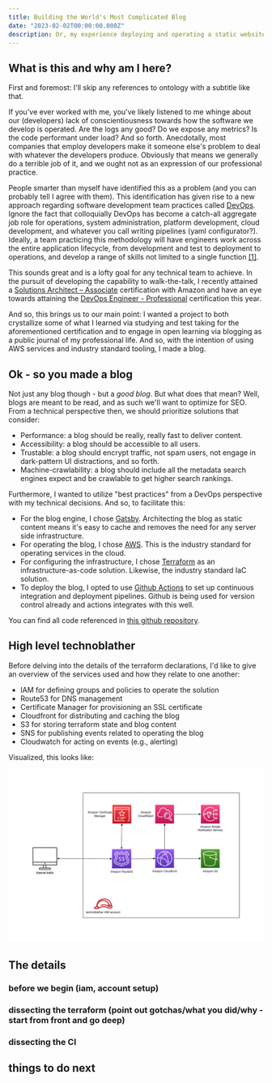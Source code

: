 ```yaml
---
title: Building the World's Most Complicated Blog
date: "2023-02-02T00:00:00.000Z"
description: Or, my experience deploying and operating a static website in AWS with Cloudfront and S3.
---
```


## What is this and why am I here?

First and foremost: I'll skip any references to ontology with a subtitle like that.

If you've ever worked with me, you've likely listened to me whinge about our (developers) lack of conscientiousness towards how the software we develop is operated. Are the logs any good? Do we expose any metrics? Is the code performant under load? And so forth. Anecdotally, most companies that employ developers make it someone else's problem to deal with whatever the developers produce. Obviously that means we generally do a terrible job of it, and we ought not as an expression of our professional practice.

People smarter than myself have identified this as a problem (and you can probably tell I agree with them). This identification has given rise to a new approach regarding software development team practices called [DevOps](https://en.wikipedia.org/wiki/DevOps). Ignore the fact that colloquially DevOps has become a catch-all aggregate job role for operations, system administration, platform development, cloud development, and whatever you call writing pipelines (yaml configurator?). Ideally, a team practicing this methodology will have engineers work across the entire application lifecycle, from development and test to deployment to operations, and develop a range of skills not limited to a single function [[1]](https://aws.amazon.com/devops/what-is-devops/). 

This sounds great and is a lofty goal for any technical team to achieve. In the pursuit of developing the capability to walk-the-talk, I recently attained a [Solutions Architect – Associate](https://www.credly.com/badges/e056b75f-16ea-4d6d-8f70-b971fb067c59/public_url) certification with Amazon and have an eye towards attaining the [DevOps Engineer - Professional](https://aws.amazon.com/certification/certified-devops-engineer-professional/) certification this year.  

And so, this brings us to our main point: I wanted a project to both crystallize some of what I learned via studying and test taking for the aforementioned certification and to engage in open learning via blogging as a public journal of my professional life. And so, with the intention of using AWS services and industry standard tooling, I made a blog.

## Ok - so you made a blog

Not just any blog though - but a _good blog_. But what does that mean? Well, blogs are meant to be read, and as such we'll want to optimize for SEO. From a technical perspective then, we should prioritize solutions that consider:

* Performance: a blog should be really, really fast to deliver content.
* Accessibility: a blog should be accessible to all users.
* Trustable: a blog should encrypt traffic, not spam users, not engage in dark-pattern UI distractions, and so forth.
* Machine-crawlability: a blog should include all the metadata search engines expect and be crawlable to get higher search rankings. 

Furthermore, I wanted to utilize "best practices" from a DevOps perspective with my technical decisions. And so, to facilitate this: 

* For the blog engine, I chose [Gatsby](https://www.gatsbyjs.com/). Architecting the blog as static content means it's easy to cache and removes the need for any server side infrastructure.
* For operating the blog, I chose [AWS](https://aws.amazon.com/). This is the industry standard for operating services in the cloud. 
* For configuring the infrastructure, I chose [Terraform](https://www.terraform.io/) as an infrastructure-as-code solution. Likewise, the industry standard IaC solution.
* To deploy the blog, I opted to use [Github Actions](https://github.com/features/actions) to set up continuous integration and deployment pipelines. Github is being used for version control already and actions integrates with this well. 

You can find all code referenced in [this github repository](https://github.com/laaksomavrick/devblog).

## High level technoblather

Before delving into the details of the terraform declarations, I'd like to give an overview of the services used and how they relate to one another:

* IAM for defining groups and policies to operate the solution
* Route53 for DNS management
* Certificate Manager for provisioning an SSL certificate
* Cloudfront for distributing and caching the blog
* S3 for storing terraform state and blog content
* SNS for publishing events related to operating the blog
* Cloudwatch for acting on events (e.g., alerting)

Visualized, this looks like:

![technoblather's infrastructure diagram](architecture.png)

## The details

### before we begin (iam, account setup)

### dissecting the terraform (point out gotchas/what you did/why - start from front and go deep)

### dissecting the CI

## things to do next